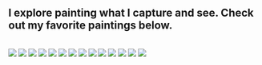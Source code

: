 ## I explore painting what I capture and see. Check out my favorite paintings below. ##



<br>



<img class="profile-picture" src="paintings/painting1.jpg">



<img class="profile-picture" src="paintings/painting2.jpg">



<img class="profile-picture" src="paintings/painting3.jpg">



<img class="profile-picture" src="paintings/painting4.jpg">



<img class="profile-picture" src="paintings/painting5.jpg">



<img class="profile-picture" src="paintings/painting6.jpg">



<img class="profile-picture" src="paintings/painting7.jpg">



<img class="profile-picture" src="paintings/painting8.jpg">



<img class="profile-picture" src="paintings/painting9.jpg">



<img class="profile-picture" src="paintings/painting10.jpg">



<img class="profile-picture" src="paintings/painting11.jpg">



<img class="profile-picture" src="paintings/painting12.jpg">



<img class="profile-picture" src="paintings/painting13.jpg">



<img class="profile-picture" src="paintings/painting14.jpg">





<br>

<br>
  
  
  

